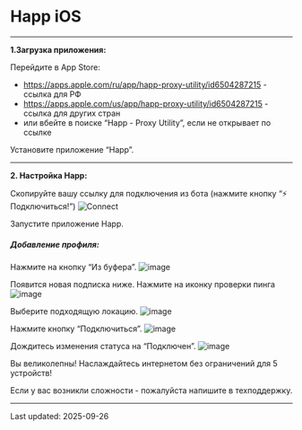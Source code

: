# Happ iOS
------------


**1.Загрузка приложения:**

Перейдите в App Store:
- https://apps.apple.com/ru/app/happ-proxy-utility/id6504287215 - ссылка для РФ
- https://apps.apple.com/us/app/happ-proxy-utility/id6504287215 - ссылка для других стран
- или вбейте в поиске “Happ - Proxy Utility”, если не открывает по ссылке

Установите приложение “Happ”.

------------
**2. Настройка Happ:**

Скопируйте вашу ссылку для подключения из бота (нажмите кнопку “⚡️ Подключиться!”)
![Connect](../common/status.png)

Запустите приложение Happ.

##### Добавление профиля:

Нажмите на кнопку “Из буфера”.
![image](../ios-macos-android/happ/clipboard.png)

Появится новая подписка ниже. Нажмите на иконку проверки пинга
![image](../ios-macos-android/happ/ping.png)

Выберите подходящую локацию.
![image](../ios-macos-android/happ/ping_out.png)

Нажмите кнопку “Подключиться”.
![image](../ios-macos-android/happ/connect.png)

Дождитесь изменения статуса на “Подключен”.
![image](../ios-macos-android/happ/connected.png)

Вы великолепны! Наслаждайтесь интернетом без ограничений для 5 устройств!

Если у вас возникли сложности - пожалуйста напишите в техподдержку.




-----------
Last updated: 2025-09-26 

